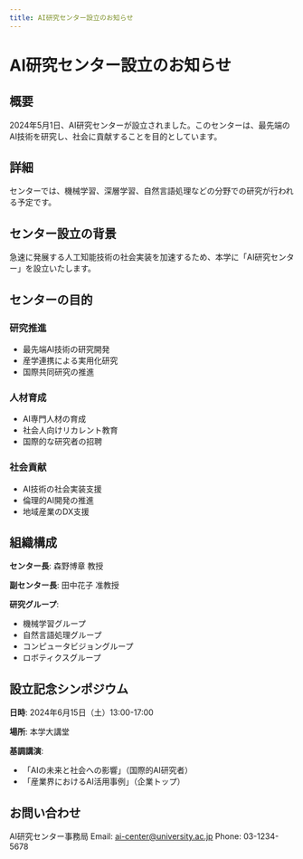 ```yaml
---
title: AI研究センター設立のお知らせ
---
```


# AI研究センター設立のお知らせ

## 概要

2024年5月1日、AI研究センターが設立されました。このセンターは、最先端のAI技術を研究し、社会に貢献することを目的としています。

## 詳細

センターでは、機械学習、深層学習、自然言語処理などの分野での研究が行われる予定です。

## センター設立の背景

急速に発展する人工知能技術の社会実装を加速するため、本学に「AI研究センター」を設立いたします。

## センターの目的

### 研究推進
- 最先端AI技術の研究開発
- 産学連携による実用化研究
- 国際共同研究の推進

### 人材育成
- AI専門人材の育成
- 社会人向けリカレント教育
- 国際的な研究者の招聘

### 社会貢献
- AI技術の社会実装支援
- 倫理的AI開発の推進
- 地域産業のDX支援

## 組織構成

**センター長**: 森野博章 教授

**副センター長**: 田中花子 准教授

**研究グループ**:
- 機械学習グループ
- 自然言語処理グループ
- コンピュータビジョングループ
- ロボティクスグループ

## 設立記念シンポジウム

**日時**: 2024年6月15日（土）13:00-17:00

**場所**: 本学大講堂

**基調講演**: 
- 「AIの未来と社会への影響」（国際的AI研究者）
- 「産業界におけるAI活用事例」（企業トップ）

## お問い合わせ

AI研究センター事務局
Email: ai-center@university.ac.jp
Phone: 03-1234-5678 